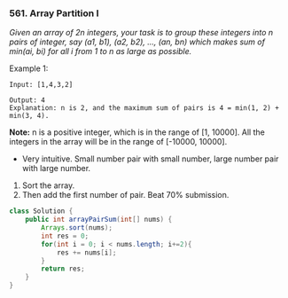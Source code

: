 ### 561. Array Partition I
*Given an array of 2n integers, your task is to group these integers into n pairs of integer, say (a1, b1), (a2, b2), ..., (an, bn) which makes sum of min(ai, bi) for all i from 1 to n as large as possible.*

Example 1:
```
Input: [1,4,3,2]

Output: 4
Explanation: n is 2, and the maximum sum of pairs is 4 = min(1, 2) + min(3, 4).
```
**Note:**
n is a positive integer, which is in the range of [1, 10000].
All the integers in the array will be in the range of [-10000, 10000].
- Very intuitive. Small number pair with small number, large number pair with large number.
1. Sort the array.
2. Then add the first number of pair.
Beat 70% submission.
```java
class Solution {
    public int arrayPairSum(int[] nums) {
        Arrays.sort(nums);
        int res = 0;
        for(int i = 0; i < nums.length; i+=2){
            res += nums[i];
        }
        return res;
    }
}
```
